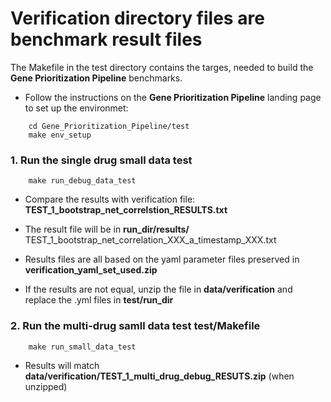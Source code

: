 # Verification directory files are benchmark result files
The Makefile in the test directory contains the targes, needed to build the **Gene Prioritization Pipeline** benchmarks.


* Follow the instructions on the **Gene Prioritization Pipeline** landing page to set up the environmet:
```
    cd Gene_Prioritization_Pipeline/test
    make env_setup
```
### 1. Run the single drug small data test
```
    make run_debug_data_test
```

* Compare the results with verification file: **TEST_1_bootstrap_net_correlstion_RESULTS.txt**

* The result file will be in **run_dir/results/**  TEST_1_bootstrap_net_correlation_XXX_a_timestamp_XXX.txt

* Results files are all based on the yaml parameter files preserved in **verification_yaml_set_used.zip**

* If the results are not equal, unzip the file in **data/verification** and replace the .yml files in **test/run_dir**

### 2. Run the multi-drug samll data test **test/Makefile**

```
    make run_small_data_test
```
* Results will match **data/verification/TEST_1_multi_drug_debug_RESUTS.zip** (when unzipped)
